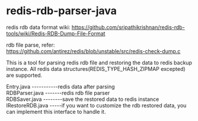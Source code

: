 redis-rdb-parser-java
=====================
redis rdb data format wiki:
https://github.com/sripathikrishnan/redis-rdb-tools/wiki/Redis-RDB-Dump-File-Format

rdb file parse, refer:
https://github.com/antirez/redis/blob/unstable/src/redis-check-dump.c


This is a tool for parsing redis rdb file and restoring the data to redis backup instance. 
All redis data structures(REDIS_TYPE_HASH_ZIPMAP excepted) are supported.

Entry.java -----------redis data after parsing <br>
RDBParser.java -------redis rdb file parser<br>
RDBSaver.java --------save the restored data to redis instance<br>
IRestoreRDB.java -----if you want to customize the rdb restored data, you can implement this interface to handle it.<br>

